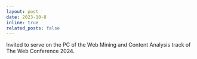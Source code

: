 ```yaml
---
layout: post
date: 2023-10-8
inline: true
related_posts: false
---
```


Invited to serve on the PC of the Web Mining and Content Analysis track of The Web Conference 2024.
